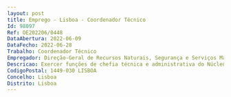 ```yaml
--- 
layout: post
title: Emprego - Lisboa - Coordenador Técnico
Id: 98097
Ref: OE202206/0448
DataAbertura: 2022-06-09
DataFecho: 2022-06-28
Trabalho: Coordenador Técnico
Empregador: Direção-Geral de Recursos Naturais, Segurança e Serviços Marítimos
Descricao: Exercer funções de chefia técnica e administrativa do Núcleo de Administração Marítima, a que corresponde o grau de complexidade funcional 2, em conformidade com o anexo à LTFP, por cujos resultados é responsável, com relativo grau de autonomia e responsabilidade, programando, organizando e priorizando o trabalho do pessoal que coordena, segundo orientações e diretivas superiores, e dinamizando a equipa de trabalho.As principais funções serão coordenar e participar na execução de trabalhos de natureza técnica e administrativa, relacionada com as diversas atribuições da Direção de Serviços de Administração Marítima, prestando apoio à Divisão de Novas Construções e à Divisão de Navios em Serviço e Proteção.
CodigoPostal: 1449-030 LISBOA
Concelho: Lisboa
Distrito: Lisboa
--- 
```

